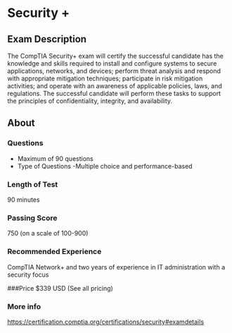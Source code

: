 # Security +

## Exam Description 	

The CompTIA Security+ exam will certify the successful candidate has the knowledge and skills required to install and configure systems to secure applications, networks, and devices; perform threat analysis and respond with appropriate mitigation techniques; participate in risk mitigation activities; and operate with an awareness of applicable policies, laws, and regulations. The successful candidate will perform these tasks to support the principles of confidentiality, integrity, and availability.

## About

### Questions

* Maximum of 90 questions
* Type of Questions -Multiple choice and performance-based

### Length of Test
90 minutes
​
### Passing Score

750 (on a scale of 100-900)

### Recommended Experience

CompTIA Network+ and two years of experience in IT administration with a security focus

###Price
$339 USD (See all pricing) 

### More info 

https://certification.comptia.org/certifications/security#examdetails